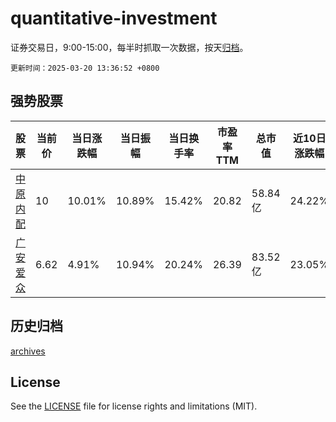 # quantitative-investment

证券交易日，9:00-15:00，每半时抓取一次数据，按天[归档](archives)。

`更新时间：2025-03-20 13:36:52 +0800`

## 强势股票

|股票|当前价|当日涨跌幅|当日振幅|当日换手率|市盈率TTM|总市值|近10日涨跌幅|
|----|----|----|----|----|----|----|----|
|[中原内配](https://xueqiu.com/S/SZ002448)|10|10.01%|10.89%|15.42%|20.82|58.84亿|24.22%|
|[广安爱众](https://xueqiu.com/S/SH600979)|6.62|4.91%|10.94%|20.24%|26.39|83.52亿|23.05%|

## 历史归档

[archives](archives)

## License

See the [LICENSE](LICENSE) file for license rights and limitations (MIT).